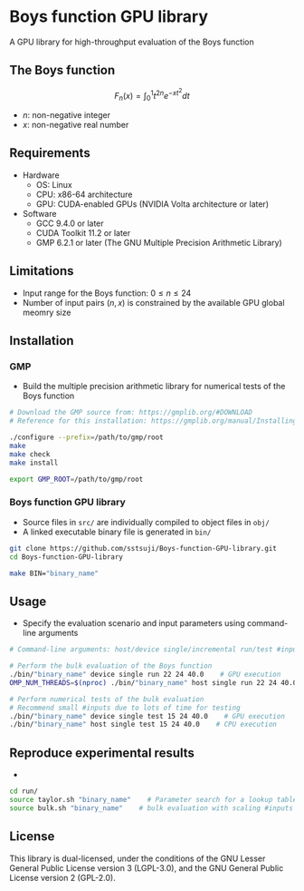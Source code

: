 # Boys function GPU library

A GPU library for high-throughput evaluation of the Boys function


## The Boys function

$$F_n(x) = \int_{0}^{1} t^{2n}e^{-xt^2} dt$$
- $n$: non-negative integer
- $x$: non-negative real number


## Requirements

- Hardware
    - OS: Linux
    - CPU: x86-64 architecture
    - GPU: CUDA-enabled GPUs (NVIDIA Volta architecture or later)
- Software
    - GCC 9.4.0 or later
    - CUDA Toolkit 11.2 or later
    - GMP 6.2.1 or later (The GNU Multiple Precision Arithmetic Library)


## Limitations

- Input range for the Boys function: $0 \le n \le 24$
- Number of input pairs $(n, x)$ is constrained by the available GPU global meomry size


## Installation

### GMP
- Build the multiple precision arithmetic library for numerical tests of the Boys function
```bash
# Download the GMP source from: https://gmplib.org/#DOWNLOAD
# Reference for this installation: https://gmplib.org/manual/Installing-GMP

./configure --prefix=/path/to/gmp/root
make
make check
make install

export GMP_ROOT=/path/to/gmp/root
```

### Boys function GPU library
- Source files in `src/` are individually compiled to object files in `obj/`
- A linked executable binary file is generated in `bin/`
```bash
git clone https://github.com/sstsuji/Boys-function-GPU-library.git
cd Boys-function-GPU-library

make BIN="binary_name"
```


## Usage

- Specify the evaluation scenario and input parameters using command-line arguments
```bash
# Command-line arguments: host/device single/incremental run/test #inputs n_max x_max

# Perform the bulk evaluation of the Boys function
./bin/"binary_name" device single run 22 24 40.0    # GPU execution
OMP_NUM_THREADS=$(nproc) ./bin/"binary_name" host single run 22 24 40.0    # CPU execution

# Perform numerical tests of the bulk evaluation
# Recommend small #inputs due to lots of time for testing
./bin/"binary_name" device single test 15 24 40.0    # GPU execution
./bin/"binary_name" host single test 15 24 40.0    # CPU execution
```

## Reproduce experimental results

-  
```bash
cd run/
source taylor.sh "binary_name"    # Parameter search for a lookup table of the Gridded Taylor expansion method
source bulk.sh "binary_name"    # bulk evaluation with scaling #inputs
```


## License
This library is dual-licensed, under the conditions of the GNU Lesser General Public License version 3 (LGPL-3.0), and the GNU General Public License version 2 (GPL-2.0).

<!-- ## Citation -->




























